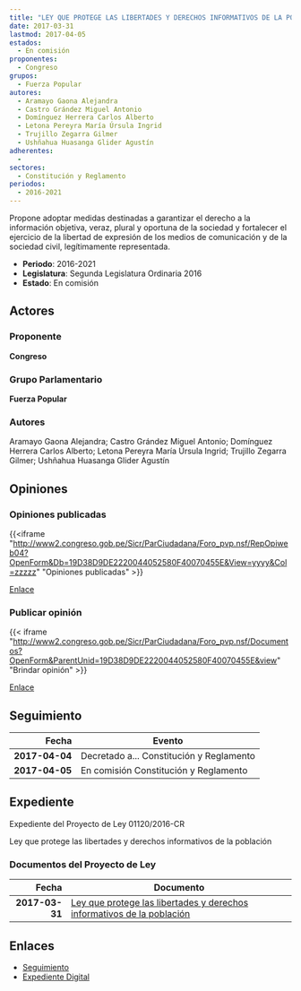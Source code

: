 ```yaml
---
title: "LEY QUE PROTEGE LAS LIBERTADES Y DERECHOS INFORMATIVOS DE LA POBLACIÓN"
date: 2017-03-31
lastmod: 2017-04-05
estados: 
  - En comisión
proponentes: 
  - Congreso
grupos: 
  - Fuerza Popular
autores: 
  - Aramayo Gaona Alejandra
  - Castro Grández Miguel Antonio
  - Domínguez Herrera Carlos Alberto
  - Letona Pereyra María Úrsula Ingrid
  - Trujillo Zegarra Gilmer
  - Ushñahua Huasanga Glider Agustín
adherentes: 
  - 
sectores: 
  - Constitución y Reglamento
periodos: 
  - 2016-2021
---
```


Propone adoptar medidas destinadas a garantizar el derecho a la información objetiva, veraz, plural y oportuna de la sociedad y fortalecer el ejercicio de la libertad de expresión de los medios de comunicación y de la sociedad civil, legítimamente representada.

- **Periodo**: 2016-2021
- **Legislatura**: Segunda Legislatura Ordinaria 2016
- **Estado**: En comisión

## Actores

### Proponente

**Congreso**

### Grupo Parlamentario

**Fuerza Popular**

### Autores

Aramayo Gaona Alejandra; Castro Grández Miguel Antonio; Domínguez Herrera Carlos Alberto; Letona Pereyra María Úrsula Ingrid; Trujillo Zegarra Gilmer; Ushñahua Huasanga Glider Agustín


## Opiniones

### Opiniones publicadas

{{<iframe "http://www2.congreso.gob.pe/Sicr/ParCiudadana/Foro_pvp.nsf/RepOpiweb04?OpenForm&Db=19D38D9DE2220044052580F40070455E&View=yyyy&Col=zzzzz" "Opiniones publicadas" >}}

[Enlace](http://www2.congreso.gob.pe/Sicr/ParCiudadana/Foro_pvp.nsf/RepOpiweb04?OpenForm&Db=19D38D9DE2220044052580F40070455E&View=yyyy&Col=zzzzz)
### Publicar opinión

{{< iframe "http://www2.congreso.gob.pe/Sicr/ParCiudadana/Foro_pvp.nsf/Documentos?OpenForm&ParentUnid=19D38D9DE2220044052580F40070455E&view" "Brindar opinión" >}}

[Enlace](http://www2.congreso.gob.pe/Sicr/ParCiudadana/Foro_pvp.nsf/Documentos?OpenForm&ParentUnid=19D38D9DE2220044052580F40070455E&view)

## Seguimiento

| Fecha | Evento |
|------:|--------|
| **2017-04-04** | Decretado a... Constitución y Reglamento|
| **2017-04-05** | En comisión Constitución y Reglamento|


## Expediente

Expediente del Proyecto de Ley 01120/2016-CR

Ley que protege las libertades y derechos informativos de la población


### Documentos del Proyecto de Ley

| Fecha | Documento |
|------:|--------|
| **2017-03-31** | [Ley que protege las libertades y derechos informativos de la población](http://www.leyes.congreso.gob.pe/Documentos/2016_2021/Proyectos_de_Ley_y_de_Resoluciones_Legislativas/PL0112020170331.pdf) |

## Enlaces 

- [Seguimiento](http://www2.congreso.gob.pehttp://www2.congreso.gob.pe/Sicr/TraDocEstProc/CLProLey2016.nsf/f7fff46988ca05b1052578e100829cc7/f9c7f4c50c11a025052580f4006b5b7b?OpenDocument)
- [Expediente Digital](http://www2.congreso.gob.pehttp://www2.congreso.gob.pe/Sicr/TraDocEstProc/CLProLey2016.nsf/f7fff46988ca05b1052578e100829cc7/f9c7f4c50c11a025052580f4006b5b7b?OpenDocument&Click=05257FB7005EB655.eb71d0cf91d8294e05256cdf006b5706/$Body/0.1C6C)
